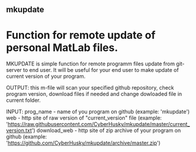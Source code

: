 ## mkupdate
# Function for remote update of personal MatLab files.

MKUPDATE is simple function for remote programm files update from 
git-server to end user. It will be useful for your end user to make 
update of current version of your program.

OUTPUT:
    this m-file will scan your specified github repository, check program 
    version, download files if needed and change dowloaded file in current folder. 

INPUT:
   prog_name - name of you program on github (example: 'mkupdate')
   web - http site of raw version of "current_version" file (example: 'https://raw.githubusercontent.com/CyberHusky/mkupdate/master/current_version.txt')
   download_web - http site of zip archive of your program on github (example: 'https://github.com/CyberHusky/mkupdate/archive/master.zip')

